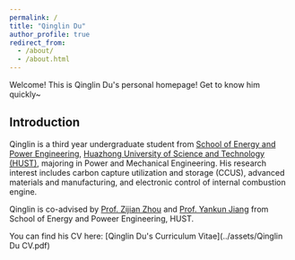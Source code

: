```yaml
---
permalink: /
title: "Qinglin Du"
author_profile: true
redirect_from: 
  - /about/
  - /about.html
---
```


Welcome! This is Qinglin Du's personal homepage! Get to know him quickly~

Introduction
------
Qinglin is a third year undergraduate student from [School of Energy and Power Engineering](http://energy.hust.edu.cn), [Huazhong University of Science and Technology (HUST)](https://www.hust.edu.cn), majoring in Power and Mechanical Engineering. His research interest includes carbon capture utilization and storage (CCUS), advanced materials and manufacturing, and electronic control of internal combustion engine.

Qinglin is co-advised by [Prof. Zijian Zhou](http://energy.hust.edu.cn/info/1100/9508.htm) and [Prof. Yankun Jiang](http://energy.hust.edu.cn/info/1111/3695.htm) from School of Energy and Poweer Engineering, HUST.

You can find his CV here: [Qinglin Du's Curriculum Vitae](../assets/Qinglin Du CV.pdf)
